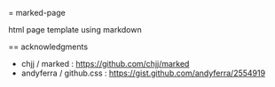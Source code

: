 = marked-page

html page template using markdown

== acknowledgments

* chjj / marked : https://github.com/chjj/marked
* andyferra / github.css : https://gist.github.com/andyferra/2554919